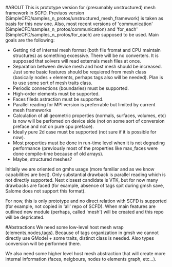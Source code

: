 
  #ABOUT 
This is prototype version for (presumably unstructured) mesh framework in SCFD.
Previuos version (SimpleCFD/samples_n_protos/unstructured_mesh_framework) is 
taken as basis for this new one. Also, most recent versions of 'communication' 
(SimpleCFD/samples_n_protos/communication) and 'for_each' 
(SimpleCFD/samples_n_protos/for_each) are supposed to be used.
Main goals are the following:
* Getting rid of internal mesh format (both file fromat and CPU maintain structures) 
as something excessive. There will be no converters. It is supposed that solvers will
read externals mesh files at once.
* Separation between device mesh and host mesh should be increased. Just some basic 
features should be requiered from mesh class (basically nodes + elements, perhaps tags 
also will be needed). Plan is to use some sort of mesh traits class.
* Periodic connections (boundaries) must be supported.
* High-order elements must be supported.
* Faces fileds astraction must be supported.
* Parallel reading for MPI version is preferrable but limited by current mesh frameworks
* Calculation of all geometric properties (normals, surfaces, volumes, etc) is now will 
be perfomed on device side (not on some sort of conversion preface and not on pure cpu 
preface).
* Ideally pure 2d case must be supported (not sure if it is possible for now).
* Most properties must be done in run-time level when it is not degrading performance
(previously most of the properties like max_faces were done compile-time because of old arrays).
* Maybe, structured meshes?

Initially we are oriented on gmhs usage (more familiar and as we know capabilities are best).
Only substantial drawback is parallel reading which is not directly supported. Next closest 
candidate is VTK, but for now many drawbacks are faced (for example, absence of tags spit during 
gmsh save, Salome does not support this format).

For now, this is only prototype and no direct relation with SCFD is supported (for example, not copied in 'all' repo of SCFD). When main features are outlined new module (perhaps, called 'mesh')
will be created and this repo will be depricated.

  #Abstractions
We need some low-level host mesh wrap (elements,nodes,tags). Because of tags organization in gmsh
we cannot directly use GModel + some traits, distinct class is needed. Also types conversion will be performed there.

We also need some higher level host mesh abstraction that will create more internal information
(faces, neigbours, nodes to elements graph, etc...).